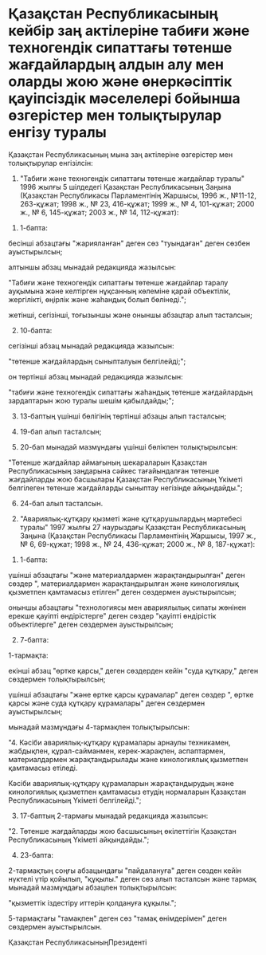 # Қазақстан Республикасының кейбiр заң актiлерiне табиғи және техногендiк сипаттағы төтенше жағдайлардың алдын алу мен оларды жою және өнеркәсiптiк қауiпсiздiк мәселелерi бойынша өзгерiстер мен толықтырулар енгiзу туралы

Қазақстан Республикасының мына заң актiлерiне өзгерiстер мен толықтырулар енгiзiлсiн:

1. "Табиғи және техногендiк сипаттағы төтенше жағдайлар туралы" 1996 жылғы 5 шiлдедегi Қазақстан Республикасының Заңына (Қазақстан Республикасы Парламентiнiң Жаршысы, 1996 ж., №11-12, 263-құжат; 1998 ж., № 23, 416-құжат; 1999 ж., № 4, 101-құжат; 2000 ж., № 6, 145-құжат; 2003 ж., № 14, 112-құжат):

1) 1-бапта:

бесiншi абзацтағы "жарияланған" деген сөз "туындаған" деген сөзбен ауыстырылсын;

алтыншы абзац мынадай редакцияда жазылсын:

"Табиғи және техногендiк сипаттағы төтенше жағдайлар таралу ауқымына және келтiрген нұқсанның көлемiне қарай объектiлiк, жергiлiктi, өңiрлiк және жаhандық болып бөлiнедi.";

жетiншi, сегiзiншi, тоғызыншы және оныншы абзацтар алып тасталсын;

2) 10-бапта:

сегiзiншi абзац мынадай редакцияда жазылсын:

"төтенше жағдайлардың сыныпталуын белгiлейдi;";

он төртiншi абзац мынадай редакцияда жазылсын:

"табиғи және техногендiк сипаттағы жаhандық төтенше жағдайлардың зардаптарын жою туралы шешiм қабылдайды;";

3) 13-баптың үшiншi бөлiгiнiң төртiншi абзацы алып тасталсын;

4) 19-бап алып тасталсын;

5) 20-бап мынадай мазмұндағы үшiншi бөлiкпен толықтырылсын:

"Төтенше жағдайлар аймағының шекараларын Қазақстан Республикасының заңдарына сәйкес тағайындалған төтенше жағдайларды жою басшылары Қазақстан Республикасының Үкiметi белгiлеген төтенше жағдайларды сыныптау негiзiнде айқындайды.";

6) 24-бап алып тасталсын.

2. "Авариялық-құтқару қызметi және құтқарушылардың мәртебесi туралы" 1997 жылғы 27 наурыздағы Қазақстан Республикасының Заңына (Қазақстан Республикасы Парламентiнiң Жаршысы, 1997 ж., № 6, 69-құжат; 1998 ж., № 24, 436-құжат; 2000 ж., № 8, 187-құжат):

1) 1-бапта:

үшiншi абзацтағы "және материалдармен жарақтандырылған" деген сөздер ", материалдармен жарақтандырылған және кинологиялық қызметпен қамтамасыз етiлген" деген сөздермен ауыстырылсын;

оныншы абзацтағы "технологиясы мен авариялылық сипаты жөнiнен ерекше қауiптi өндiрiстерге" деген сөздер "қауiптi өндiрiстiк объектiлерге" деген сөздермен ауыстырылсын;

2) 7-бапта:

1-тармақта:

екiншi абзац "өртке қарсы," деген сөздерден кейiн "суда құтқару," деген сөздермен толықтырылсын;

үшiншi абзацтағы "және өртке қарсы құрамалар" деген сөздер ", өртке қарсы және суда құтқару құрамалары" деген сөздермен ауыстырылсын;

мынадай мазмұндағы 4-тармақпен толықтырылсын:

"4. Кәсiби авариялық-құтқару құрамалары арнаулы техникамен, жабдықпен, құрал-сайманмен, керек-жарақпен, аспаптармен, материалдармен жарақтандырылады және кинологиялық қызметпен қамтамасыз етiледi.

Кәсiби авариялық-құтқару құрамаларын жарақтандырудың және кинологиялық қызметпен қамтамасыз етудiң нормаларын Қазақстан Республикасының Үкiметi белгiлейдi.";

3) 17-баптың 2-тармағы мынадай редакцияда жазылсын:

"2. Төтенше жағдайларды жою басшысының өкiлеттiгiн Қазақстан Республикасының Үкiметi айқындайды.";

4) 23-бапта:

2-тармақтың соңғы абзацындағы "пайдалануға" деген сөзден кейiн нүктелi үтiр қойылып, "құқылы." деген сөз алып тасталсын және тармақ мынадай мазмұндағы абзацпен толықтырылсын:

"қызметтiк iздестiру иттерiн қолдануға құқылы.";

5-тармақтағы "тамақпен" деген сөз "тамақ өнiмдерiмен" деген сөздермен ауыстырылсын.

Қазақстан РеспубликасыныңПрезиденті

